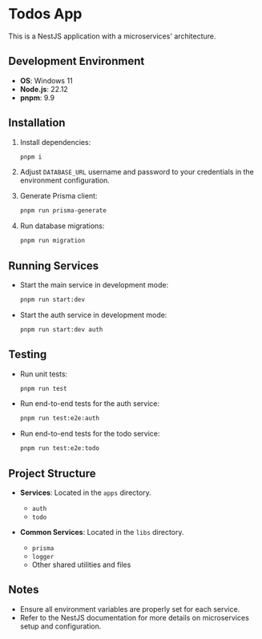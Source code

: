 # Todos App

This is a NestJS application with a microservices' architecture.

## Development Environment

- **OS**: Windows 11
- **Node.js**: 22.12
- **pnpm**: 9.9

## Installation

1. Install dependencies:
    ```sh
    pnpm i
    ```

2. Adjust `DATABASE_URL` username and password to your credentials in the environment configuration.

3. Generate Prisma client:
    ```sh
    pnpm run prisma-generate
    ```

4. Run database migrations:
    ```sh
    pnpm run migration
    ```

## Running Services

- Start the main service in development mode:
    ```sh
    pnpm run start:dev
    ```

- Start the auth service in development mode:
    ```sh
    pnpm run start:dev auth
    ```

## Testing

- Run unit tests:
    ```sh
    pnpm run test
    ```

- Run end-to-end tests for the auth service:
    ```sh
    pnpm run test:e2e:auth
    ```

- Run end-to-end tests for the todo service:
    ```sh
    pnpm run test:e2e:todo
    ```

## Project Structure

- **Services**: Located in the `apps` directory.
  - `auth`
  - `todo`

- **Common Services**: Located in the `libs` directory.
  - `prisma`
  - `logger`
  - Other shared utilities and files

## Notes

- Ensure all environment variables are properly set for each service.
- Refer to the NestJS documentation for more details on microservices setup and configuration.
